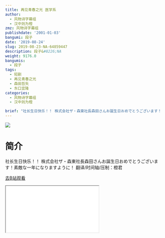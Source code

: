 ```yaml
---
title: 再见青春之光 医学系
author:
  - 风物诗字幕组
  - 汉中则为橙
zmz: 风物诗字幕组
publishdate: '2001-01-03'
bangumi: 段子
date: '2019-08-24'
slug: 2019-08-23-NA-64859447
description: 段子&#8226;NA
weight: 9176.0
bangumis:
  - 段子
tags:
  - 短剧
  - 再见青春之光
  - 森田哲矢
  - 东口宜隆
categories:
  - 风物诗字幕组
  - 汉中则为橙

brief: "社长生日快乐！！ 株式会社ザ・森東社長森田さんお誕生日おめでとうございます！素敵な一年になりますように！ 翻译/时间轴/压制：橙君"
---
```

![](https://raw.githubusercontent.com/tcgriffith/owaraisite/master/static/tmpimg/d28b3344f9fc902ae7b845004364a46fd146c44b.jpg.480.jpg)
# 简介  
社长生日快乐！！
株式会社ザ・森東社長森田さんお誕生日おめでとうございます！素敵な一年になりますように！
翻译/时间轴/压制：橙君  

[去B站观看](https://www.bilibili.com/video/av64859447/)
<div class ="resp-container"><iframe class="testiframe" src="//player.bilibili.com/player.html?aid=64859447"", scrolling="no", allowfullscreen="true" > </iframe></div> 
